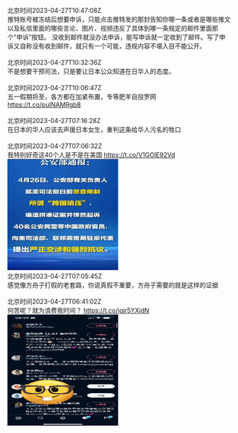 北京时间2023-04-27T10:47:08Z<br>推特账号被冻结后想要申诉，只能点击推特发的那封告知你哪一条或者是哪些推文以及私信里面的哪些言论、图片、视频违反了具体到哪一条规定的邮件里面那个“申诉”按钮。
没收到邮件就没办法申诉，能写申诉就一定收到了邮件。写了申诉又自称没有收到邮件，就只有一个可能，违规内容不堪入目不能公开。<br><br>北京时间2023-04-27T10:32:36Z<br>不是想要干预司法，只是要让日本公众知道在日华人的态度。<br><br>北京时间2023-04-27T10:06:47Z<br>五一假期将至，各方都在加紧布置，专等肥羊自投罗网
https://t.co/puINAMRgb8<br><br>北京时间2023-04-27T07:16:28Z<br>在日本的华人应该去声援日本女生，重判这条给华人污名的牲口<br><br>北京时间2023-04-27T07:06:32Z<br>我特别好奇这40个人是不是在美国 https://t.co/V1GOlE92Vd<br><img src='/temp/2023/1651362152031322112_0.jpg' width='250' height='250'><br>北京时间2023-04-27T07:05:45Z<br>感觉像方舟子打假的老套路，你说真假不重要，方舟子需要的就是这样的证据<br><br>北京时间2023-04-27T06:41:02Z<br>何苦呢？就为浪费我时间？ https://t.co/jqjr5YXidN<br><img src='/temp/2023/1651355734842675202_0.jpg' width='250' height='250'><br>